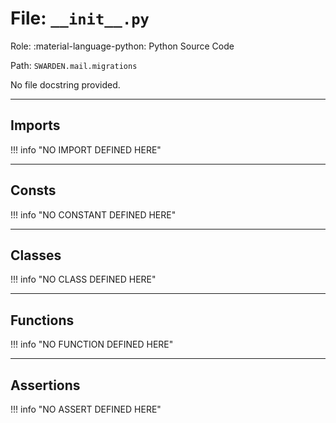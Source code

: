 # File: `__init__.py`

Role: :material-language-python: Python Source Code

Path: `SWARDEN.mail.migrations`

No file docstring provided.

---

## Imports

!!! info "NO IMPORT DEFINED HERE"

---

## Consts

!!! info "NO CONSTANT DEFINED HERE"

---

## Classes

!!! info "NO CLASS DEFINED HERE"

---

## Functions

!!! info "NO FUNCTION DEFINED HERE"

---

## Assertions

!!! info "NO ASSERT DEFINED HERE"
